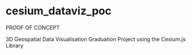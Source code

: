 # cesium_dataviz_poc

PROOF OF CONCEPT

3D Geospatial Data Visualisation Graduation Project using the Cesium.js Library
